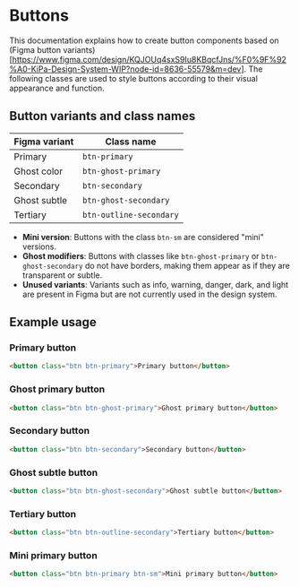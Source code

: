 # Buttons

This documentation explains how to create button components based on (Figma button variants)[https://www.figma.com/design/KQJOUq4sxS9Iu8KBqcfJns/%F0%9F%92%A0-KiPa-Design-System-WIP?node-id=8636-55579&m=dev]. The following classes are used to style buttons according to their visual appearance and function.

## Button variants and class names

| Figma variant         | Class name                          |
|----------------------|-------------------------------------|
| Primary              | `btn-primary`                       |
| Ghost color          | `btn-ghost-primary`                 |
| Secondary            | `btn-secondary`                     |
| Ghost subtle         | `btn-ghost-secondary`               |
| Tertiary             | `btn-outline-secondary`             |

- **Mini version**: Buttons with the class `btn-sm` are considered "mini" versions.
- **Ghost modifiers**: Buttons with classes like `btn-ghost-primary` or `btn-ghost-secondary` do not have borders, making them appear as if they are transparent or subtle.
- **Unused variants**: Variants such as info, warning, danger, dark, and light are present in Figma but are not currently used in the design system.

## Example usage

### Primary button
```html
<button class="btn btn-primary">Primary button</button>
```

### Ghost primary button
```html
<button class="btn btn-ghost-primary">Ghost primary button</button>
```

### Secondary button
```html
<button class="btn btn-secondary">Secondary button</button>
```

### Ghost subtle button
```html
<button class="btn btn-ghost-secondary">Ghost subtle button</button>
```

### Tertiary button
```html
<button class="btn btn-outline-secondary">Tertiary button</button>
```

### Mini primary button
```html
<button class="btn btn-primary btn-sm">Mini primary button</button>
```